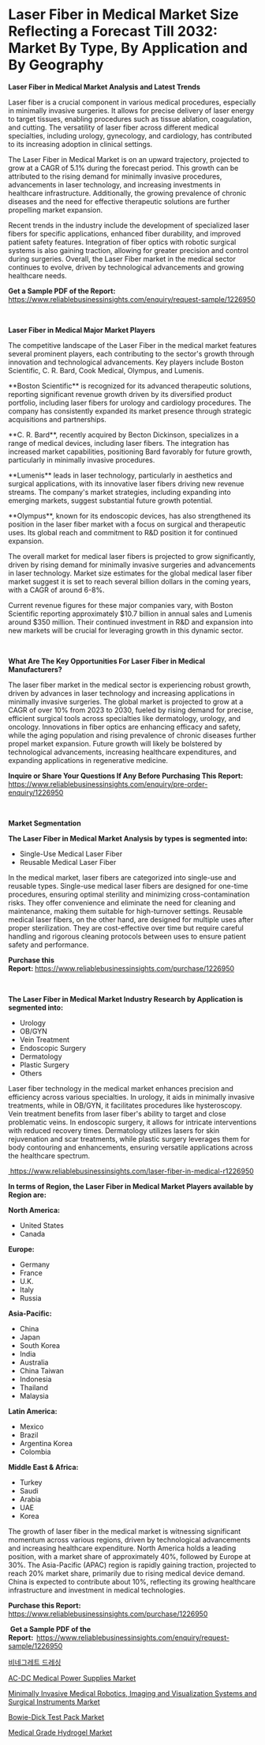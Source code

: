 <p><h1>Laser Fiber in Medical Market Size Reflecting a Forecast Till 2032: Market By Type, By Application and By Geography</h1></p><p><strong>Laser Fiber in Medical Market Analysis and Latest Trends</strong></p>
<p><p>Laser fiber is a crucial component in various medical procedures, especially in minimally invasive surgeries. It allows for precise delivery of laser energy to target tissues, enabling procedures such as tissue ablation, coagulation, and cutting. The versatility of laser fiber across different medical specialties, including urology, gynecology, and cardiology, has contributed to its increasing adoption in clinical settings.</p><p>The Laser Fiber in Medical Market is on an upward trajectory, projected to grow at a CAGR of 5.1% during the forecast period. This growth can be attributed to the rising demand for minimally invasive procedures, advancements in laser technology, and increasing investments in healthcare infrastructure. Additionally, the growing prevalence of chronic diseases and the need for effective therapeutic solutions are further propelling market expansion.</p><p>Recent trends in the industry include the development of specialized laser fibers for specific applications, enhanced fiber durability, and improved patient safety features. Integration of fiber optics with robotic surgical systems is also gaining traction, allowing for greater precision and control during surgeries. Overall, the Laser Fiber market in the medical sector continues to evolve, driven by technological advancements and growing healthcare needs.</p></p>
<p><strong>Get a Sample PDF of the Report:&nbsp;</strong> <a href="https://www.reliablebusinessinsights.com/enquiry/request-sample/1226950?utm_campaign=97&utm_medium=2&utm_source=Github&utm_content=ia&utm_term=05032025&utm_id=laser-fiber-in-medical">https://www.reliablebusinessinsights.com/enquiry/request-sample/1226950</a></p>
<p>&nbsp;</p>
<p><strong>Laser Fiber in Medical Major Market Players</strong></p>
<p><p>The competitive landscape of the Laser Fiber in the medical market features several prominent players, each contributing to the sector's growth through innovation and technological advancements. Key players include Boston Scientific, C. R. Bard, Cook Medical, Olympus, and Lumenis.</p><p>**Boston Scientific** is recognized for its advanced therapeutic solutions, reporting significant revenue growth driven by its diversified product portfolio, including laser fibers for urology and cardiology procedures. The company has consistently expanded its market presence through strategic acquisitions and partnerships.</p><p>**C. R. Bard**, recently acquired by Becton Dickinson, specializes in a range of medical devices, including laser fibers. The integration has increased market capabilities, positioning Bard favorably for future growth, particularly in minimally invasive procedures.</p><p>**Lumenis** leads in laser technology, particularly in aesthetics and surgical applications, with its innovative laser fibers driving new revenue streams. The company's market strategies, including expanding into emerging markets, suggest substantial future growth potential.</p><p>**Olympus**, known for its endoscopic devices, has also strengthened its position in the laser fiber market with a focus on surgical and therapeutic uses. Its global reach and commitment to R&D position it for continued expansion.</p><p>The overall market for medical laser fibers is projected to grow significantly, driven by rising demand for minimally invasive surgeries and advancements in laser technology. Market size estimates for the global medical laser fiber market suggest it is set to reach several billion dollars in the coming years, with a CAGR of around 6-8%.</p><p>Current revenue figures for these major companies vary, with Boston Scientific reporting approximately $10.7 billion in annual sales and Lumenis around $350 million. Their continued investment in R&D and expansion into new markets will be crucial for leveraging growth in this dynamic sector.</p></p>
<p>&nbsp;</p>
<p><strong>What Are The Key Opportunities For Laser Fiber in Medical Manufacturers?</strong></p>
<p><p>The laser fiber market in the medical sector is experiencing robust growth, driven by advances in laser technology and increasing applications in minimally invasive surgeries. The global market is projected to grow at a CAGR of over 10% from 2023 to 2030, fueled by rising demand for precise, efficient surgical tools across specialties like dermatology, urology, and oncology. Innovations in fiber optics are enhancing efficacy and safety, while the aging population and rising prevalence of chronic diseases further propel market expansion. Future growth will likely be bolstered by technological advancements, increasing healthcare expenditures, and expanding applications in regenerative medicine.</p></p>
<p><strong>Inquire or Share Your Questions If Any Before Purchasing This Report:</strong> <a href="https://www.reliablebusinessinsights.com/enquiry/pre-order-enquiry/1226950?utm_campaign=97&utm_medium=2&utm_source=Github&utm_content=ia&utm_term=05032025&utm_id=laser-fiber-in-medical">https://www.reliablebusinessinsights.com/enquiry/pre-order-enquiry/1226950</a></p>
<p>&nbsp;</p>
<p><strong>Market Segmentation</strong></p>
<p><strong>The Laser Fiber in Medical Market Analysis by types is segmented into:</strong></p>
<p><ul><li>Single-Use Medical Laser Fiber</li><li>Reusable Medical Laser Fiber</li></ul></p>
<p><p>In the medical market, laser fibers are categorized into single-use and reusable types. Single-use medical laser fibers are designed for one-time procedures, ensuring optimal sterility and minimizing cross-contamination risks. They offer convenience and eliminate the need for cleaning and maintenance, making them suitable for high-turnover settings. Reusable medical laser fibers, on the other hand, are designed for multiple uses after proper sterilization. They are cost-effective over time but require careful handling and rigorous cleaning protocols between uses to ensure patient safety and performance.</p></p>
<p><strong>Purchase this Report:&nbsp;</strong><a href="https://www.reliablebusinessinsights.com/purchase/1226950?utm_campaign=97&utm_medium=2&utm_source=Github&utm_content=ia&utm_term=05032025&utm_id=laser-fiber-in-medical">https://www.reliablebusinessinsights.com/purchase/1226950</a></p>
<p>&nbsp;</p>
<p><strong>The Laser Fiber in Medical Market Industry Research by Application is segmented into:</strong></p>
<p><ul><li>Urology</li><li>OB/GYN</li><li>Vein Treatment</li><li>Endoscopic Surgery</li><li>Dermatology</li><li>Plastic Surgery</li><li>Others</li></ul></p>
<p><p>Laser fiber technology in the medical market enhances precision and efficiency across various specialties. In urology, it aids in minimally invasive treatments, while in OB/GYN, it facilitates procedures like hysteroscopy. Vein treatment benefits from laser fiber's ability to target and close problematic veins. In endoscopic surgery, it allows for intricate interventions with reduced recovery times. Dermatology utilizes lasers for skin rejuvenation and scar treatments, while plastic surgery leverages them for body contouring and enhancements, ensuring versatile applications across the healthcare spectrum.</p></p>
<p><a href="https://www.reliablebusinessinsights.com/laser-fiber-in-medical-r1226950?utm_campaign=97&utm_medium=2&utm_source=Github&utm_content=ia&utm_term=05032025&utm_id=laser-fiber-in-medical">&nbsp;https://www.reliablebusinessinsights.com/laser-fiber-in-medical-r1226950</a></p>
<p><strong>In terms of Region, the Laser Fiber in Medical Market Players available by Region are:</strong></p>
<p>
    <p> <strong> North America: </strong>
        <ul>
            <li>United States</li>
            <li>Canada</li>
        </ul>
        </p> 
    <p> <strong> Europe: </strong>
        <ul>
            <li>Germany</li>
            <li>France</li>
            <li>U.K.</li>
            <li>Italy</li>
            <li>Russia</li>
        </ul>
        </p> 
    <p> <strong> Asia-Pacific: </strong>
        <ul>
            <li>China</li>
            <li>Japan</li>
            <li>South Korea</li>
            <li>India</li>
            <li>Australia</li>
            <li>China Taiwan</li>
            <li>Indonesia</li>
            <li>Thailand</li>
            <li>Malaysia</li>
        </ul>
        </p> 
    <p> <strong> Latin America: </strong>
        <ul>
            <li>Mexico</li>
            <li>Brazil</li>
            <li>Argentina Korea</li>
            <li>Colombia</li>
        </ul>
        </p> 
    <p> <strong> Middle East & Africa: </strong>
        <ul>
            <li>Turkey</li>
            <li>Saudi</li>
            <li>Arabia</li>
            <li>UAE</li>
            <li>Korea</li>
        </ul>
    </p>
    </p>
<p><p>The growth of laser fiber in the medical market is witnessing significant momentum across various regions, driven by technological advancements and increasing healthcare expenditure. North America holds a leading position, with a market share of approximately 40%, followed by Europe at 30%. The Asia-Pacific (APAC) region is rapidly gaining traction, projected to reach 20% market share, primarily due to rising medical device demand. China is expected to contribute about 10%, reflecting its growing healthcare infrastructure and investment in medical technologies.</p></p>
<p><strong>Purchase this Report: </strong><a href="https://www.reliablebusinessinsights.com/purchase/1226950?utm_campaign=97&utm_medium=2&utm_source=Github&utm_content=ia&utm_term=05032025&utm_id=laser-fiber-in-medical">https://www.reliablebusinessinsights.com/purchase/1226950</a></p>
<p>&nbsp;<strong>Get a Sample PDF of the Report:&nbsp;&nbsp;</strong><a href="https://www.reliablebusinessinsights.com/enquiry/request-sample/1226950?utm_campaign=97&utm_medium=2&utm_source=Github&utm_content=ia&utm_term=05032025&utm_id=laser-fiber-in-medical">https://www.reliablebusinessinsights.com/enquiry/request-sample/1226950</a></p>
<p><strong></strong></p>
<p><p><a href="https://github.com/sougarounis/Market-Research-Report-List-7/blob/main/683125441570.md?utm_campaign=97&utm_medium=2&utm_source=Github&utm_content=ia&utm_term=05032025&utm_id=laser-fiber-in-medical">비네그레트 드레싱</a></p><p><a href="https://github.com/cingozascard/Market-Research-Report-List-1/blob/main/ac-dc-medical-power-supplies-market.md?utm_campaign=97&utm_medium=2&utm_source=Github&utm_content=ia&utm_term=05032025&utm_id=laser-fiber-in-medical">AC-DC Medical Power Supplies Market</a></p><p><a href="https://github.com/ardgenoud/Market-Research-Report-List-1/blob/main/minimally-invasive-medical-robotics-imaging-and-visualization-systems-and-surgical-instruments-market.md?utm_campaign=97&utm_medium=2&utm_source=Github&utm_content=ia&utm_term=05032025&utm_id=laser-fiber-in-medical">Minimally Invasive Medical Robotics, Imaging and Visualization Systems and Surgical Instruments Market</a></p><p><a href="https://github.com/benasjuettk3/Market-Research-Report-List-1/blob/main/bowie-dick-test-pack-market.md?utm_campaign=97&utm_medium=2&utm_source=Github&utm_content=ia&utm_term=05032025&utm_id=laser-fiber-in-medical">Bowie-Dick Test Pack Market</a></p><p><a href="https://github.com/gauldvikerm6/Market-Research-Report-List-1/blob/main/medical-grade-hydrogel-market.md?utm_campaign=97&utm_medium=2&utm_source=Github&utm_content=ia&utm_term=05032025&utm_id=laser-fiber-in-medical">Medical Grade Hydrogel Market</a></p></p>